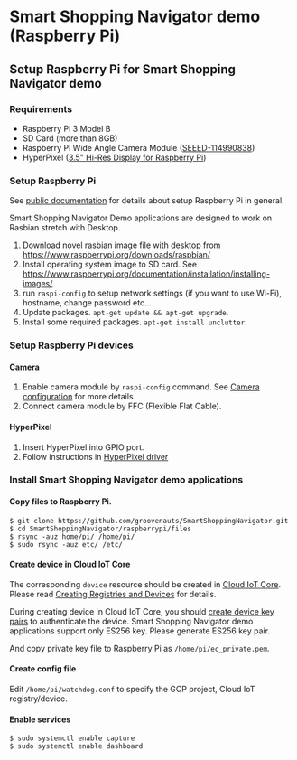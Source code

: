# Smart Shopping Navigator demo (Raspberry Pi)

## Setup Raspberry Pi for Smart Shopping Navigator demo

### Requirements

- Raspberry Pi 3 Model B
- SD Card (more than 8GB)
- Raspberry Pi Wide Angle Camera Module ([SEEED-114990838](https://www.seeedstudio.com/Raspberry-Pi-Wide-Angle-Camera-Module-p-2774.html))
- HyperPixel ([3.5" Hi-Res Display for Raspberry Pi](https://shop.pimoroni.com/products/hyperpixel))

### Setup Raspberry Pi

See [public documentation](https://www.raspberrypi.org/documentation/setup/) for details about setup Raspberry Pi in general.

Smart Shopping Navigator Demo applications are designed to work on Rasbian stretch with Desktop.

1. Download novel rasbian image file with desktop from https://www.raspberrypi.org/downloads/raspbian/
2. Install operating system image to SD card. See https://www.raspberrypi.org/documentation/installation/installing-images/
3. run `raspi-config` to setup network settings (if you want to use Wi-Fi), hostname, change password etc...
4. Update packages. `apt-get update && apt-get upgrade`.
5. Install some required packages. `apt-get install unclutter`.

### Setup Raspberry Pi devices

#### Camera

1. Enable camera module by `raspi-config` command. See [Camera configuration](https://www.raspberrypi.org/documentation/configuration/camera.md) for more details.
2. Connect camera module by FFC (Flexible Flat Cable).

#### HyperPixel

1. Insert HyperPixel into GPIO port.
2. Follow instructions in [HyperPixel driver](https://github.com/pimoroni/hyperpixel)

### Install Smart Shopping Navigator demo applications

#### Copy files to Raspberry Pi.

```
$ git clone https://github.com/groovenauts/SmartShoppingNavigator.git
$ cd SmartShoppingNavigator/raspberrypi/files
$ rsync -auz home/pi/ /home/pi/
$ sudo rsync -auz etc/ /etc/
```

#### Create device in Cloud IoT Core

The corresponding `device` resource should be created in [Cloud IoT Core](https://cloud.google.com/iot-core/).
Please read [Creating Registries and Devices](https://cloud.google.com/iot/docs/how-tos/devices) for details.

During creating device in Cloud IoT Core, you should [create device key pairs](https://cloud.google.com/iot/docs/how-tos/credentials/keys) to authenticate the device.
Smart Shopping Navigator demo applications support only ES256 key.
Please generate ES256 key pair.

And copy private key file to Raspberry Pi as `/home/pi/ec_private.pem`.

#### Create config file

Edit `/home/pi/watchdog.conf` to specify the GCP project, Cloud IoT registry/device.

#### Enable services

```
$ sudo systemctl enable capture
$ sudo systemctl enable dashboard
```
